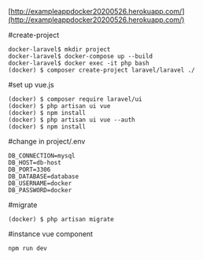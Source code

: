 [http://exampleappdocker20200526.herokuapp.com/](http://exampleappdocker20200526.herokuapp.com/)






#create-project

```
docker-laravel$ mkdir project
docker-laravel$ docker-compose up --build
docker-laravel$ docker exec -it php bash
(docker) $ composer create-project laravel/laravel ./
```

#set up vue.js
```
(docker) $ composer require laravel/ui
(docker) $ php artisan ui vue
(docker) $ npm install
(docker) $ php artisan ui vue --auth
(docker) $ npm install
```

#change in project/.env

```
DB_CONNECTION=mysql
DB_HOST=db-host
DB_PORT=3306
DB_DATABASE=database
DB_USERNAME=docker
DB_PASSWORD=docker

```
#migrate
```
(docker) $ php artisan migrate
```

#instance vue component
```
npm run dev
```

